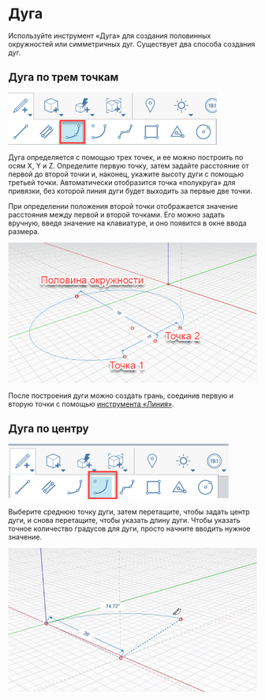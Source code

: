 # Дуга

Используйте инструмент «Дуга» для создания половинных окружностей или симметричных дуг. Существует два способа создания дуг.

## Дуга по трем точкам

![](../.gitbook/assets/arc_three_pts.png)

Дуга определяется с помощью трех точек, и ее можно построить по осям X, Y и Z. Определите первую точку, затем задайте расстояние от первой до второй точки и, наконец, укажите высоту дуги с помощью третьей точки. Автоматически отобразится точка «полукруга» для привязки, без которой линия дуги будет выходить за первые две точки.

При определении положения второй точки отображается значение расстояния между первой и второй точками. Его можно задать вручную, введя значение на клавиатуре, и оно появится в окне ввода размера.

![](../.gitbook/assets/arc-by-three-pts.png)

После построения дуги можно создать грань, соединив первую и вторую точки с помощью [инструмента «Линия»](line-tool.md).

## Дуга по центру

![](../.gitbook/assets/arc-by-center%20%281%29.png)

Выберите среднюю точку дуги, затем перетащите, чтобы задать центр дуги, и снова перетащите, чтобы указать длину дуги. Чтобы указать точное количество градусов для дуги, просто начните вводить нужное значение.

![](../.gitbook/assets/arc_circle_demo.gif)

